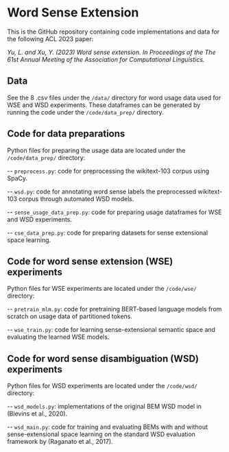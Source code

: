 # Word Sense Extension
This is the GitHub repository containing code implementations and data for the following ACL 2023 paper:

_Yu, L. and Xu, Y. (2023) Word sense extension. In Proceedings of the The 61st Annual Meeting of the Association for Computational Linguistics._

## Data
See the 8 .csv files under the ```/data/``` directory for word usage data used for WSE and WSD experiments. These dataframes can be generated by running the code under the ```/code/data_prep/``` directory.  

## Code for data preparations

Python files for preparing the usage data are located under the ```/code/data_prep/``` directory:

-- ```preprocess.py```: code for preprocessing the wikitext-103 corpus using SpaCy.

-- ```wsd.py```: code for annotating word sense labels the preprocessed wikitext-103 corpus through automated WSD models.

-- ```sense_usage_data_prep.py```: code for preparing usage dataframes for WSE and WSD experiments.

-- ```cse_data_prep.py```: code for preparing datasets for sense extensional space learning.

## Code for word sense extension (WSE) experiments

Python files for WSE experiments are located under the ```/code/wse/``` directory:

-- ```pretrain_mlm.py```: code for pretraining BERT-based language models from scratch on usage data of partitioned tokens.

-- ```wse_train.py```: code for learning sense-extensional semantic space and evaluating the learned WSE models.

## Code for word sense disambiguation (WSD) experiments

Python files for WSD experiments are located under the ```/code/wsd/``` directory:

-- ```wsd_models.py```: implementations of the original BEM WSD model in (Blevins et al., 2020).

-- ```wsd_main.py```: code for training and evaluating BEMs with and without sense-extensional space learning on the standard WSD evaluation framework by (Raganato et al., 2017).
